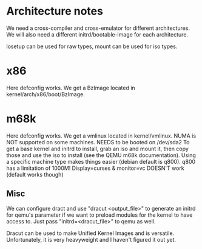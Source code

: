 # Architecture notes

We need a cross-compiler and cross-emulator for different architectures.
We will also need a different initrd/bootable-image for each architecture.

losetup can be used for raw types, mount can be used for iso types.

# x86
Here defconfig works.
We get a BzImage located in kernel/arch/x86/boot/BzImage.

# m68k
Here defconfig works.
We get a vmlinux located in kernel/vmlinux.
NUMA is NOT supported on some machines.
NEEDS to be booted on /dev/sda2
To get a base kernel and initrd to install, grab an iso and mount it, then
copy those and use the iso to install (see the QEMU m68k documentation).
Using a specific machine type makes things easier (debian default is q800).
q800 has a limitation of 1000M!
Display=curses & monitor=vc DOESN'T work (default works though)

## Misc

We can configure dract and use "dracut <output_file>" to generate an
initrd for qemu's parameter if we want to preload modules for the kernel
to have access to. Just pass "initrd=<dracut_file>" to qemu as well.

Dracut can be used to make Unified Kernel Images and is versatile.
Unfortunately, it is very heavyweight and I haven't figured it out yet.

